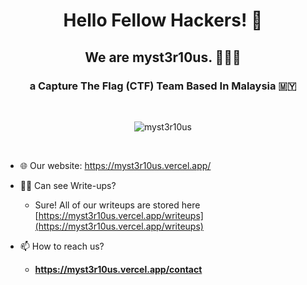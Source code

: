 <h1 align="center">
  Hello Fellow Hackers! 👋 <br>
  <h2 align="center">We are myst3r10us. 👨🏻‍💻 </h2>
</h1>

<h3 align="center">a Capture The Flag (CTF) Team Based In Malaysia 🇲🇾</h3>
<br>

<p align="center"> <img src="https://komarev.com/ghpvc/?username=myst3r10us&label=Profile%20views&color=0e75b6&style=flat" alt="myst3r10us" /> </p>
<br>

- 🌐 Our website: https://myst3r10us.vercel.app/

- 👨‍💻 Can see Write-ups?
  -  Sure! All of our writeups are stored here [https://myst3r10us.vercel.app/writeups](https://myst3r10us.vercel.app/writeups)

- 📫 How to reach us?
  - **https://myst3r10us.vercel.app/contact**

<!-- Soon 
<h3 align="left">Connect with me:</h3>
<p align="left">
</p>
-->
